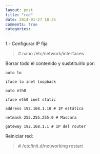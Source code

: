 ```yaml
---
layout: post
title: "red"
date: 2014-01-27 18:35
comments: true
categories: 
---
```

1.- Configurar IP fija

>\# nano /etc/network/interfaces

Borrar todo el contenido y susbtituirlo por:

	auto lo

	iface lo inet loopback

	auto eth0

	iface eth0 inet static

	address 192.168.1.10 # IP estática

	netmask 255.255.255.0 # Mascara

	gateway 192.168.1.1 # IP del router

Reiniciar red:

>\# /etc/init.d/networking restart

